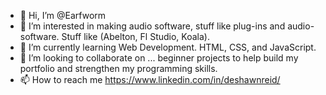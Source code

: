 - 👋 Hi, I’m @Earfworm
- 👀 I’m interested in making audio software, stuff like plug-ins and audio-software. Stuff like (Abelton, Fl Studio, Koala).
- 🌱 I’m currently learning Web Development. HTML, CSS, and JavaScript.
- 💞️ I’m looking to collaborate on ... beginner projects to help build my portfolio and strengthen my programming skills.
- 📫 How to reach me https://www.linkedin.com/in/deshawnreid/

<!---
Earfworm/Earfworm is a ✨ special ✨ repository because its `README.md` (this file) appears on your GitHub profile.
You can click the Preview link to take a look at your changes.
--->
